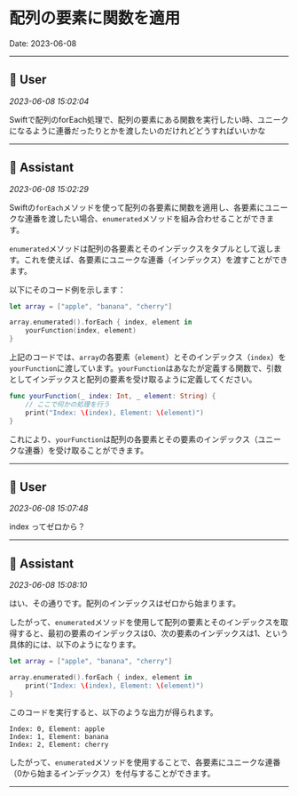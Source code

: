 # 配列の要素に関数を適用

Date: 2023-06-08

---

## 👤 User
*2023-06-08 15:02:04*

Swiftで配列のforEach処理で、配列の要素にある関数を実行したい時、ユニークになるように連番だったりとかを渡したいのだけれどどうすればいいかな

---

## 🤖 Assistant
*2023-06-08 15:02:29*

Swiftの`forEach`メソッドを使って配列の各要素に関数を適用し、各要素にユニークな連番を渡したい場合、`enumerated`メソッドを組み合わせることができます。

`enumerated`メソッドは配列の各要素とそのインデックスをタプルとして返します。これを使えば、各要素にユニークな連番（インデックス）を渡すことができます。

以下にそのコード例を示します：

```swift
let array = ["apple", "banana", "cherry"]

array.enumerated().forEach { index, element in
    yourFunction(index, element)
}
```

上記のコードでは、`array`の各要素（`element`）とそのインデックス（`index`）を`yourFunction`に渡しています。`yourFunction`はあなたが定義する関数で、引数としてインデックスと配列の要素を受け取るように定義してください。

```swift
func yourFunction(_ index: Int, _ element: String) {
    // ここで何かの処理を行う
    print("Index: \(index), Element: \(element)")
}
```

これにより、`yourFunction`は配列の各要素とその要素のインデックス（ユニークな連番）を受け取ることができます。

---

## 👤 User
*2023-06-08 15:07:48*

index ってゼロから？

---

## 🤖 Assistant
*2023-06-08 15:08:10*

はい、その通りです。配列のインデックスはゼロから始まります。

したがって、`enumerated`メソッドを使用して配列の要素とそのインデックスを取得すると、最初の要素のインデックスは0、次の要素のインデックスは1、という具体的には、以下のようになります。

```swift
let array = ["apple", "banana", "cherry"]

array.enumerated().forEach { index, element in
    print("Index: \(index), Element: \(element)")
}
```

このコードを実行すると、以下のような出力が得られます。

```
Index: 0, Element: apple
Index: 1, Element: banana
Index: 2, Element: cherry
```

したがって、`enumerated`メソッドを使用することで、各要素にユニークな連番（0から始まるインデックス）を付与することができます。

---
